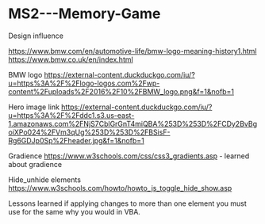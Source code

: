# MS2---Memory-Game


Design influence


https://www.bmw.com/en/automotive-life/bmw-logo-meaning-history1.html
https://www.bmw.co.uk/en/index.html

BMW logo
https://external-content.duckduckgo.com/iu/?u=https%3A%2F%2Flogo-logos.com%2Fwp-content%2Fuploads%2F2016%2F10%2FBMW_logo.png&f=1&nofb=1

Hero image link
https://external-content.duckduckgo.com/iu/?u=https%3A%2F%2Fddc1.s3.us-east-1.amazonaws.com%2FNjS7CblGrGnT4miQBA%253D%253D%2FCDy2BvBgoiXPo024%2FVm3qUg%253D%253D%2FBSisF-Rg6GDJp0Sp%2Fheader.jpg&f=1&nofb=1


Gradience
https://www.w3schools.com/css/css3_gradients.asp - learned about gradience


Hide_unhide elements
https://www.w3schools.com/howto/howto_js_toggle_hide_show.asp


Lessons learned
if applying changes to more than one element you must use for the same why you would in VBA.